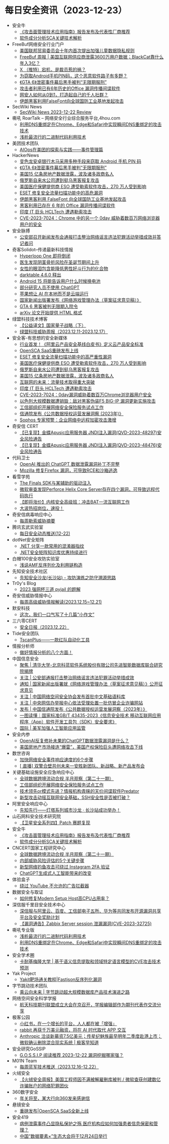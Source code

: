# 每日安全资讯（2023-12-23）

- 安全牛
  - [《攻击面管理技术应用指南》报告发布及代表性厂商推荐](https://www.aqniu.com/industry/101783.html)
  - [软件成分分析SCA关键技术解析](https://www.aqniu.com/industry/101776.html)
- FreeBuf网络安全行业门户
  - [美国联邦贸易委员会十年内首次提出加强儿童数据隐私规则](https://www.freebuf.com/news/387521.html)
  - [FreeBuf 周报 | 美国互联网供应商泄露3600万用户数据；BlackCat靠什么年入3亿？](https://www.freebuf.com/news/387495.html)
  - [X （推特）宕机，是裁员惹的祸？](https://www.freebuf.com/news/387467.html)
  - [为窃取Android手机PIN码，这个恶意软件路子有多野？](https://www.freebuf.com/news/387465.html)
  - [《GTA 6》泄密事件幕后黑手被判“无限期服刑”](https://www.freebuf.com/news/387441.html)
  - [攻击者利用已有6年历史的Office 漏洞传播间谍软件](https://www.freebuf.com/news/387416.html)
  - [网安人如何从0到1，打造起自己的千人社群？](https://www.freebuf.com/articles/people/387405.html)
  - [伊朗黑客利用FalseFont向全球国防工业基地发起攻击](https://www.freebuf.com/news/387399.html)
- SecWiki News
  - [SecWiki News 2023-12-22 Review](http://www.sec-wiki.com/?2023-12-22)
- 嘶吼 RoarTalk – 网络安全行业综合服务平台,4hou.com
  - [利用DNS重绑定在Chrome、Edge和Safari中实现瞬间DNS重绑定的攻击技术](https://www.4hou.com/posts/z4O5)
  - [浅析最流行的二进制代码利用技术](https://www.4hou.com/posts/L1rp)
- 美团技术团队
  - [AIOps在美团的探索与实践——事件管理篇](https://tech.meituan.com/2023/12/22/aiops-based-incident-management.html)
- HackerNews
  - [变色龙安卓银行木马采用多种手段来窃取 Android 手机 PIN 码](https://hackernews.cc/archives/48428)
  - [《GTA 6》泄密事件幕后黑手被判“无限期服刑”](https://hackernews.cc/archives/48425)
  - [美国15 亿条房地产数据泄露，波及诸多政商名人](https://hackernews.cc/archives/48406)
  - [俄罗斯自来水公司遭到挺乌黑客报复攻击](https://hackernews.cc/archives/48403)
  - [美国医疗保健提供商 ESO 遭受勒索软件攻击，270 万人受到影响](https://hackernews.cc/archives/48400)
  - [ESET 修复安全流量扫描功能中的高危漏洞](https://hackernews.cc/archives/48398)
  - [伊朗黑客利用 FalseFont 向全球国防工业基地发起攻击](https://hackernews.cc/archives/48395)
  - [黑客利用已存在 6 年的 Office 漏洞传播间谍软件](https://hackernews.cc/archives/48386)
  - [印度 IT 巨头 HCLTech 遭遇勒索攻击](https://hackernews.cc/archives/48379)
  - [CVE-2023-7024：Chrome 中的另一个 0day 威胁着数百万网络浏览器用户的安全](https://hackernews.cc/archives/48376)
- 安全脉搏
  - [公安部召开新闻发布会通报打击整治网络谣言违法犯罪活动举措成效并答记者问](https://www.secpulse.com/archives/204517.html)
- 奇客Solidot–传递最新科技情报
  - [Hyperloop One 即将倒闭](https://www.solidot.org/story?sid=76958)
  - [医生发现阴茎骨折风险在圣诞节期间上升](https://www.solidot.org/story?sid=76957)
  - [女性的眼泪包含能降低男性好斗行为的化合物](https://www.solidot.org/story?sid=76956)
  - [darktable 4.6.0 释出](https://www.solidot.org/story?sid=76955)
  - [Android 15 将能告诉用户什么时候换电池](https://www.solidot.org/story?sid=76954)
  - [部分研究人员不使用 ChatGPT](https://www.solidot.org/story?sid=76953)
  - [苹果想让 AI 在本地而不是云端运行](https://www.solidot.org/story?sid=76952)
  - [国家新闻出版署发布《网络游戏管理办法（草案征求意见稿）》](https://www.solidot.org/story?sid=76951)
  - [GTA 6 黑客被判无限期入院令](https://www.solidot.org/story?sid=76950)
  - [arXiv 论文开始提供 HTML 格式](https://www.solidot.org/story?sid=76949)
- 绿盟科技技术博客
  - [【公益译文】国家量子战略（下）](https://blog.nsfocus.net/national_quantum_strategy2-0/)
  - [绿盟科技威胁周报（2023.12.11-2023.12.17）](https://blog.nsfocus.net/weeklyreport202351/)
- 安全客-有思想的安全新媒体
  - [行业首发！《阿里云产品安全基线白皮书》定义云产品安全标准](https://www.anquanke.com/post/id/292086)
  - [OpenSCA SaaS重磅发布上线](https://www.anquanke.com/post/id/292117)
  - [ESET 修复安全流量扫描功能中的高严重性漏洞](https://www.anquanke.com/post/id/292112)
  - [美国医疗保健提供商 ESO 遭受勒索软件攻击，270 万人受到影响](https://www.anquanke.com/post/id/292110)
  - [俄罗斯自来水公司遭到挺乌黑客报复攻击](https://www.anquanke.com/post/id/292108)
  - [美国15 亿条房地产数据泄露，波及诸多政商名人](https://www.anquanke.com/post/id/292106)
  - [互联网的未来：流量技术取得重大突破](https://www.anquanke.com/post/id/292103)
  - [印度 IT 巨头 HCLTech 遭遇勒索攻击](https://www.anquanke.com/post/id/292101)
  - [CVE-2023-7024：0day漏洞威胁着数百万Chrome浏览器用户安全](https://www.anquanke.com/post/id/292099)
  - [以色列大规模数据遭销毁：敌对黑客伪装F5 BIG-IP 漏洞更新实施攻击](https://www.anquanke.com/post/id/292097)
  - [工信部组织开展网络安全保险服务试点工作](https://www.anquanke.com/post/id/292093)
  - [信通院发布《公共数据授权运营发展洞察 (2023年)》](https://www.anquanke.com/post/id/292089)
  - [Sophos 专家预警：企业网络中远程加密攻击激增](https://www.anquanke.com/post/id/292087)
- 奇安信 CERT
  - [【已复现】金蝶Apusic应用服务器 JNDI注入漏洞(QVD-2023-48297)安全风险通告](https://mp.weixin.qq.com/s?__biz=MzU5NDgxODU1MQ==&mid=2247500213&idx=1&sn=34cbf50b76eaf1c88c1cc1c02e26a240&chksm=fe79e52dc90e6c3b4ec253ac589ba882c519e238b404f8cc9ea26545b8fc62bad509f1d11a8c&scene=58&subscene=0#rd)
  - [【已复现】金蝶Apusic应用服务器 JNDI注入漏洞(QVD-2023-48476)安全风险通告](https://mp.weixin.qq.com/s?__biz=MzU5NDgxODU1MQ==&mid=2247500213&idx=2&sn=5a18534291526163816cd641a630b375&chksm=fe79e52dc90e6c3b6dca340d6e681c732eccfefa5d69fbe3e1a3ff8fa6850b6a0c6cf102fbdf&scene=58&subscene=0#rd)
- 代码卫士
  - [OpenAI 推出的 ChatGPT 数据泄露漏洞补丁不完整](https://mp.weixin.qq.com/s?__biz=MzI2NTg4OTc5Nw==&mid=2247518467&idx=1&sn=e62b48f443aac09cc258fee8e9f2f03f&chksm=ea94b869dde3317f2f82e352111b9ddd5f046149bd1cf6e3f8ba4457dcf2943c2bee4d51943d&scene=58&subscene=0#rd)
  - [Mozilla 修复Firefox 漏洞，可导致RCE和沙箱逃逸](https://mp.weixin.qq.com/s?__biz=MzI2NTg4OTc5Nw==&mid=2247518467&idx=2&sn=a4b556d25e18fde4859318143fe831f9&chksm=ea94b869dde3317f0c3e37352a2db057bc26f539dfef7de56f39049b1a8ae269888c76c12e48&scene=58&subscene=0#rd)
- 看雪学苑
  - [The Finals SDK与某辅助的驱动注入](https://mp.weixin.qq.com/s?__biz=MjM5NTc2MDYxMw==&mid=2458532489&idx=1&sn=e3679954a4bb0c7eb9958e5a06fec14a&chksm=b18d0a0386fa8315c7d1f9d2ae32c26482459c641dbbd610c881747bc86fc398da8c445214b7&scene=58&subscene=0#rd)
  - [微软审查发现Perforce Helix Core Server存在四个漏洞，可导致远程代码执行](https://mp.weixin.qq.com/s?__biz=MjM5NTc2MDYxMw==&mid=2458532489&idx=2&sn=ced92df8b7472392d4132029ef67a3a2&chksm=b18d0a0386fa831585b654929fb0c7756333f976fec61b01c6e9c2951a0bb168feb6bf9f2bc1&scene=58&subscene=0#rd)
  - [【即将涨价】内核安全高级班：冲击BAT一流互联网工作](https://mp.weixin.qq.com/s?__biz=MjM5NTc2MDYxMw==&mid=2458532489&idx=3&sn=911efb3239c796ae3648bdf2396b7d83&chksm=b18d0a0386fa8315e9323ca0690c2ab0c1fb09c73e371cc515605b54959cca4b30837528bb66&scene=58&subscene=0#rd)
  - [大波热招岗位，速投！](https://mp.weixin.qq.com/s?__biz=MjM5NTc2MDYxMw==&mid=2458532489&idx=4&sn=12de0ae11d119f9ea1647da21bdb8e27&chksm=b18d0a0386fa831568173baffac7ee5f792f7954d7c9c1471ba55a0686a743dda08ea6adb561&scene=58&subscene=0#rd)
- 奇安信病毒响应中心
  - [每周勒索威胁摘要](https://mp.weixin.qq.com/s?__biz=MzI5Mzg5MDM3NQ==&mid=2247493520&idx=1&sn=56626230aef76d911fc4368775187e98&chksm=ec6997b8db1e1eaedae77cdce5cf88106a17efdc48729792b94ffe51ba14c61f98f0e358476c&scene=58&subscene=0#rd)
- 腾讯玄武实验室
  - [每日安全动态推送(12-22)](https://mp.weixin.qq.com/s?__biz=MzA5NDYyNDI0MA==&mid=2651959472&idx=1&sn=db2ed3e4d22868c421e61f34249b66e6&chksm=8baed02fbcd95939e63949ae74419833a01aa1aec4eca7e4e484caa88eb0cf94002b6c631c7a&scene=58&subscene=0#rd)
- dotNet安全矩阵
  - [.NET 分享一款常用的混淆器指纹](https://mp.weixin.qq.com/s?__biz=MzUyOTc3NTQ5MA==&mid=2247489944&idx=1&sn=72d564cce3c6d6e9aa6720450018f069&chksm=fa5ab775cd2d3e63ff765a3ff80b0d0ff5e228167a0e360898a1e91c6a87e7df31c139080ab4&scene=58&subscene=0#rd)
  - [.NET安全矩阵知识库优惠持续进行](https://mp.weixin.qq.com/s?__biz=MzUyOTc3NTQ5MA==&mid=2247489944&idx=2&sn=3e8c427ac2528ea6b305586c5d5b308c&chksm=fa5ab775cd2d3e63d098d6f8bf1e6a693ddd01334538b1dbdf026a15bbc87eacdbdff9968a8c&scene=58&subscene=0#rd)
- 白帽100安全攻防实验室
  - [浅说AMF反序列化及利用链构造](https://mp.weixin.qq.com/s?__biz=MzIxMDYyNTk3Nw==&mid=2247514686&idx=1&sn=f2709765c7f7de74242b1a0b4254a4f1&chksm=97634ee8a014c7fe0cf5b898cb9a0d626fa9f15e14ddcd79530e81067c8d05a642e7d4e66c7f&scene=58&subscene=0#rd)
- 先知安全技术社区
  - [先知安全沙龙(长沙站) - 攻防演练之防守溯源思路](https://xz.aliyun.com/t/13194)
- Tr0y's Blog
  - [2023 强网杯三道 pyjail 的题解](https://www.tr0y.wang/2023/12/22/qwb2023-pyjail/)
- 奇安信威胁情报中心
  - [每周高级威胁情报解读(2023.12.15~12.21)](https://mp.weixin.qq.com/s?__biz=MzI2MDc2MDA4OA==&mid=2247509182&idx=1&sn=5d3d0fecbadcdbb265341892d7d0d198&chksm=ea6653c9dd11dadfb965379b538540e85ef0394203152f3c07aedcdd4dd5fd7e6eaf12075ac3&scene=58&subscene=0#rd)
- 默安科技
  - [这次，我们一口气写了十几篇“小作文”](https://mp.weixin.qq.com/s?__biz=MzIzODQxMjM2NQ==&mid=2247497922&idx=1&sn=2edca2ad1c2601fd5256402eab005693&chksm=e93b0fe0de4c86f6a4482873e72eea494f2f6e0cf91fdc3b3ed6a56dc6afb373d38b4ba2fbda&scene=58&subscene=0#rd)
- 三六零CERT
  - [安全日报（2023.12.22）](https://mp.weixin.qq.com/s?__biz=MzU5MjEzOTM3NA==&mid=2247500357&idx=1&sn=d6e37af6ca4aacac0e441a6cd92e3be1&chksm=fe26c744c9514e525229fa60f1ea10f09177694687a4f0447bc70af1a6aca6d0ca3cdf44c278&scene=58&subscene=0#rd)
- Tide安全团队
  - [TscanPlus——一款红队自动化工具](https://mp.weixin.qq.com/s?__biz=Mzg2NTA4OTI5NA==&mid=2247512632&idx=1&sn=8fb22d0814c7f9929ce59934ac3873e7&chksm=ce5d9059f92a194f30ed7cf6e839b654c649c4a72724619dc8d99dfb2cd08ae07065244b8614&scene=58&subscene=0#rd)
- 情报分析师
  - [做好情报分析的八个方面！](https://mp.weixin.qq.com/s?__biz=MzA3Mjc1MTkwOA==&mid=2650543044&idx=1&sn=03d152df93837f6c43bedfd42b1fa62d&chksm=87113d8fb066b4995b5158a6731a052bf1361b053bcf87cb31f59ab8b8694497d282d3e729c0&scene=58&subscene=0#rd)
- 中国信息安全
  - [聚焦 | 清华大学-北京科蓝软件系统股份有限公司先进智能数据库联合研究院揭牌](https://mp.weixin.qq.com/s?__biz=MzA5MzE5MDAzOA==&mid=2664200613&idx=1&sn=fd5203c9c0b6a0eb21391f41b1785705&chksm=8b597b5cbc2ef24ad8eef4546c27b59da61af620eddfd186c5d18f8991d7efc34a899a37a6f4&scene=58&subscene=0#rd)
  - [关注 | 公安部通报打击整治网络谣言违法犯罪活动举措成效](https://mp.weixin.qq.com/s?__biz=MzA5MzE5MDAzOA==&mid=2664200613&idx=2&sn=e77d214689c0d7a67a7227ccdbf55209&chksm=8b597b5cbc2ef24a91695d54da1ba1623392e3a4a4f3be68e46f3e66cf6717909a8a430f73bd&scene=58&subscene=0#rd)
  - [通知 | 国家新闻出版署就《网络游戏管理办法（草案征求意见稿）》公开征求意见](https://mp.weixin.qq.com/s?__biz=MzA5MzE5MDAzOA==&mid=2664200613&idx=3&sn=ac7003a75d49491d260ca9a8cd9899b2&chksm=8b597b5cbc2ef24a7b8b99faccfc37366a621678064c1ce441aa6427336e906a6e3f5e654c99&scene=58&subscene=0#rd)
  - [关注 | 中国网络空间安全协会发布首批中文基础语料库](https://mp.weixin.qq.com/s?__biz=MzA5MzE5MDAzOA==&mid=2664200613&idx=4&sn=114a7ae2d1a1e8140cee2ab6331dc000&chksm=8b597b5cbc2ef24abeaad4eca5a8b64c3fb966352e3bf2ce41ff3ee81ad121bdb4c9cf0e5fc1&scene=58&subscene=0#rd)
  - [关注 | 中央网信办举报中心依法受理处置一批仿冒企业诈骗网站](https://mp.weixin.qq.com/s?__biz=MzA5MzE5MDAzOA==&mid=2664200613&idx=5&sn=875b263974284e90960c16f33607e4cc&chksm=8b597b5cbc2ef24a94837755fc74fcda107b370a0a2a0ade5b35913986c6bc12137c6ed3593d&scene=58&subscene=0#rd)
  - [发布 | 中国信通院发布《公共数据授权运营发展洞察（2023年）》](https://mp.weixin.qq.com/s?__biz=MzA5MzE5MDAzOA==&mid=2664200613&idx=6&sn=ca85e8f027ad86ec7b2ca1bd3f387aed&chksm=8b597b5cbc2ef24a6b010e3544330aecba2a1b5c27b108ea238e8624bdfb9136a3fa5512dbea&scene=58&subscene=0#rd)
  - [一图读懂｜国家标准GB/T 43435-2023《信息安全技术 移动互联网应用程序（App）软件开发工具包（SDK）安全要求》](https://mp.weixin.qq.com/s?__biz=MzA5MzE5MDAzOA==&mid=2664200613&idx=7&sn=b1d5c4149b10cc4383a56f460ae459ec&chksm=8b597b5cbc2ef24a230128a1a0e7813c5f37a98692bd7f100fd756eba0b8bcf7457f7dc2c5ad&scene=58&subscene=0#rd)
  - [国际 | 美军加强人工智能应用监管](https://mp.weixin.qq.com/s?__biz=MzA5MzE5MDAzOA==&mid=2664200613&idx=8&sn=207526ddb701d3aa34c081e0a0d47544&chksm=8b597b5cbc2ef24a41911234c00e01865a66a00c89fddf785080622104a0985562b197d9abe6&scene=58&subscene=0#rd)
- 安全内参
  - [OpenAI反复修补未果的ChatGPT数据泄露漏洞是什么？](https://mp.weixin.qq.com/s?__biz=MzI4NDY2MDMwMw==&mid=2247510652&idx=1&sn=32aae66d172b998bebb5ec073df3c99c&chksm=ebfaed5cdc8d644abaae2cbe46ad2d437b0b299bf26b7bbe75083eed945f6f0db7e9f2f255e7&scene=58&subscene=0#rd)
  - [美国房地产市场接连“爆雷”，美国产权保险巨头遭网络攻击下线](https://mp.weixin.qq.com/s?__biz=MzI4NDY2MDMwMw==&mid=2247510652&idx=2&sn=c7fee017c88a1fc7ff67cbebbf3a19e8&chksm=ebfaed5cdc8d644a24296edd5383a647bba74448be82c19c9607985c0c5b00f3fa87c7cc615e&scene=58&subscene=0#rd)
- 数世咨询
  - [加快网络安全事件响应速度的6个步骤](https://mp.weixin.qq.com/s?__biz=MzkxNzA3MTgyNg==&mid=2247506494&idx=1&sn=46a6de5a1e28884d6919032a602423d5&chksm=c144a883f63321955a926d4a489e7f4cee2387582f52c1ad5872fcea76f3ad4b905a04a8de9a&scene=58&subscene=0#rd)
  - [[ 直播] 双擎合壁共创未来一安胜新团队、新战略、新产品发布会](https://mp.weixin.qq.com/s?__biz=MzkxNzA3MTgyNg==&mid=2247506494&idx=2&sn=eb3a3e1bbc8ac1df3e0884829d1cde2d&chksm=c144a883f6332195b1066a1cf7d21feb5072855e683d6dbcd42afd1011cf839780eafceecda0&scene=58&subscene=0#rd)
- 关键基础设施安全应急响应中心
  - [全球数据跨境流动合规 半月观察（第二十一期）](https://mp.weixin.qq.com/s?__biz=MzkyMzAwMDEyNg==&mid=2247541366&idx=1&sn=a3d69ed1ab2d00ba6b4cdd1bb5823331&chksm=c1e9ae27f69e2731977bb8e9f30a4da99c98e8135e47aaa4e06a477810033d5965581dfb3d84&scene=58&subscene=0#rd)
  - [工信部组织开展网络安全保险服务试点工作](https://mp.weixin.qq.com/s?__biz=MzkyMzAwMDEyNg==&mid=2247541366&idx=2&sn=239e68d38c051501263055b9f6e12339&chksm=c1e9ae27f69e273191ce5d1d7dc75ee93bff0230251058f09d44c3b3c1dcb43815a4511371cc&scene=58&subscene=0#rd)
  - [技术领先or模式先进？情报机构青睐的天价间谍软件Predator](https://mp.weixin.qq.com/s?__biz=MzkyMzAwMDEyNg==&mid=2247541366&idx=3&sn=0e274c8c13b16fcc42a9a37fc76b8f02&chksm=c1e9ae27f69e2731e145e12643390bb94d2aa3b584edec8e164238be01670cf8e3cb61b398ec&scene=58&subscene=0#rd)
  - [新型攻击动摇互联网安全基础，SSH安全性是否被打破？](https://mp.weixin.qq.com/s?__biz=MzkyMzAwMDEyNg==&mid=2247541366&idx=4&sn=7fa7c4175fdc3601d22ce01851630b9e&chksm=c1e9ae27f69e27315ee4399a9324bac5877bf56796407c56572192da4077380f846f69b65b37&scene=58&subscene=0#rd)
- 阿里安全响应中心
  - [先知先行——灯塔系列城市沙龙 · 长沙站成功举办！](https://mp.weixin.qq.com/s?__biz=MzIxMjEwNTc4NA==&mid=2652993471&idx=1&sn=badc3749d35c50802efde612ccdab95f&chksm=8c9ef8e8bbe971fec5f5d849d834f7a6ddf7efd79927ad3478d6aec0c7df6407abb2dad23584&scene=58&subscene=0#rd)
- 山石网科安全技术研究院
  - [【卫星安全系列四】Patch 赛题复现](https://mp.weixin.qq.com/s?__biz=MzUzMDUxNTE1Mw==&mid=2247503391&idx=1&sn=e25080faa84cc7f999490e8f144e9abe&chksm=fa521ba1cd2592b737f06e014eb573fb2ec049f57a43aad5069aea81c4723271a0239b9478b2&scene=58&subscene=0#rd)
- 安全牛
  - [《攻击面管理技术应用指南》报告发布及代表性厂商推荐](https://mp.weixin.qq.com/s?__biz=MjM5Njc3NjM4MA==&mid=2651127002&idx=1&sn=7db4d82a165d8aa4f55f468c95602dc5&chksm=bd144c098a63c51f8f30b4e2966eb09158e921dc84191764996c8915c9eebacc9879e9e2e666&scene=58&subscene=0#rd)
  - [软件成分分析SCA关键技术解析](https://mp.weixin.qq.com/s?__biz=MjM5Njc3NjM4MA==&mid=2651127002&idx=2&sn=35b6dc1ee0a907e4f4e8d95e8fbf224a&chksm=bd144c098a63c51f15067417e5cd1fd7f720c83665ca352f8f61c5648d725fc2d15b4c14877d&scene=58&subscene=0#rd)
- CNCERT国家工程研究中心
  - [全球数据跨境流动合规 半月观察（第二十一期）](https://mp.weixin.qq.com/s?__biz=MzUzNDYxOTA1NA==&mid=2247541882&idx=1&sn=af97345dd012d4750f7bc8e63832c94e&chksm=fa9392bbcde41badc55e70acf8093ac6621aa1f931d48aa763842d19ed2a1755aa3b2d0bd614&scene=58&subscene=0#rd)
  - [内部威胁风险评估的5个关键步骤](https://mp.weixin.qq.com/s?__biz=MzUzNDYxOTA1NA==&mid=2247541882&idx=2&sn=a97f66b01a26693de883a89d197e7410&chksm=fa9392bbcde41bad314df04e98f3526fd63ddd43a1575eb56058745f2a9c2aff11087f57f306&scene=58&subscene=0#rd)
  - [新型网络钓鱼攻击可绕过 Instagram 2FA 验证](https://mp.weixin.qq.com/s?__biz=MzUzNDYxOTA1NA==&mid=2247541882&idx=3&sn=313b3342b54e3c51ca65c310b587eeef&chksm=fa9392bbcde41bad841e2c583890861ca3df6a46b08d5c388d0ac996c44c474cc382c6c4f223&scene=58&subscene=0#rd)
  - [ChatGPT生成式人工智能带来的改变](https://mp.weixin.qq.com/s?__biz=MzUzNDYxOTA1NA==&mid=2247541882&idx=4&sn=ac96718b2344ec234b05f30eea8036e4&chksm=fa9392bbcde41bad2def428e84baa0fda431ee5e330124a84e13b29e800d9821845d96952d8d&scene=58&subscene=0#rd)
- 体验盒子
  - [绕过 YouTube 不允许的广告拦截器](https://www.uedbox.com/post/69238/)
- 数据安全与取证
  - [如何修复Modern Setup Host高CPU占用率？](https://mp.weixin.qq.com/s?__biz=MzIyNzU0NjIyMg==&mid=2247488143&idx=1&sn=4f20ec96efab7d7fa8d9d07dc498e3c0&chksm=e85ed78edf295e982466e554655f75193e3c8e752b5b5cf1bc268dca11e6f78e44d9b4022a33&scene=58&subscene=0#rd)
- 深信服千里目安全技术中心
  - [深信服与阿里云、百度、工信部电子五所、华为等共同发布开源漏洞共享平台及安全奖励计划](https://mp.weixin.qq.com/s?__biz=Mzg2NjgzNjA5NQ==&mid=2247521812&idx=1&sn=663d48d8de77c1bbbfd1ed8485f2484e&chksm=ce461d04f93194123741c6691e2c2a463dd40133ffe34cab186b4b656e59f63f7269a219ac46&scene=58&subscene=0#rd)
  - [【漏洞通告】Zabbix Server session 泄漏漏洞(CVE-2023-32725)](https://mp.weixin.qq.com/s?__biz=Mzg2NjgzNjA5NQ==&mid=2247521812&idx=2&sn=e979dcd5af726b30e2e8bc0002da6898&chksm=ce461d04f9319412b8d464b0bddf19bb62c343a38538c30320fec6a7e3e693cc910caa57a73b&scene=58&subscene=0#rd)
- 嘶吼专业版
  - [浅析最流行的二进制代码利用技术](https://mp.weixin.qq.com/s?__biz=MzI0MDY1MDU4MQ==&mid=2247572446&idx=1&sn=9aea7f31cf43f14578c2bd9842e8f26e&chksm=e9140be4de6382f2fceec11944d55177433f844519f0523621ed6bfe956c41e0d40d10386bea&scene=58&subscene=0#rd)
  - [利用DNS重绑定在Chrome、Edge和Safari中实现瞬间DNS重绑定的攻击技术](https://mp.weixin.qq.com/s?__biz=MzI0MDY1MDU4MQ==&mid=2247572446&idx=2&sn=b4970f02e52f4bed1498e69123340586&chksm=e9140be4de6382f2a13c34a823c67c176a6f3720788cc2011fe10b4e9a416be441f08fb5803f&scene=58&subscene=0#rd)
- 安全学术圈
  - [卡耐基梅隆大学 | 基于语义信息提取和领域特定语言模型的CVE攻击技术预测](https://mp.weixin.qq.com/s?__biz=MzU5MTM5MTQ2MA==&mid=2247490055&idx=1&sn=c3d9a13d46238b0d136b2c4d234beca2&chksm=fe2ee58cc9596c9ad179ca8c58174cdc398b47fd13d6e1085c2e34901c0aeef4216f6285e1d2&scene=58&subscene=0#rd)
- Yak Project
  - [Yakit靶场通关教程|Fastjson反序列化漏洞](https://mp.weixin.qq.com/s?__biz=Mzk0MTM4NzIxMQ==&mid=2247518463&idx=1&sn=1f8885cc708ede34029f1f90ca685eec&chksm=c2d1f45bf5a67d4d041a1b1de1641392040d6f2c8a8ea9363bad35be428b66ce188305a6143a&scene=58&subscene=0#rd)
- 字节跳动技术团队
  - [乘云向未来 | 字节跳动超大规模数据库产品技术演进之路](https://mp.weixin.qq.com/s?__biz=MzI1MzYzMjE0MQ==&mid=2247505166&idx=1&sn=f9942123aa503a99310830c5e313d452&chksm=e9d31eecdea497fa9db39780948748dc7d5d2945c76ab63dc3962f5bef19706c62b1add279cb&scene=58&subscene=0#rd)
- 网络空间安全科学学报
  - [航天科技期刊联盟成立大会在京召开，学报编辑部作为期刊代表作交流分享](https://mp.weixin.qq.com/s?__biz=MzI0NjU2NDMwNQ==&mid=2247496827&idx=1&sn=de7fc827646bfe18aeab758252db5fb8&chksm=e9bfe0c5dec869d38cadd7c000f4c897e7321a6989adf9047d493302aa9d31cf61a75209e7db&scene=58&subscene=0#rd)
- 极客公园
  - [小红书，在一个增长的平台，人人都在被「增强」](https://mp.weixin.qq.com/s?__biz=MTMwNDMwODQ0MQ==&mid=2653028242&idx=1&sn=55ce0cafaac22cbed6c731c47e275194&chksm=7e54822449230b32c7569b1164b7779cb14c21ccb03b76f91f9e0213a1152e47ac8628751e28&scene=58&subscene=0#rd)
  - [rabbit 再获千万美元融资，将在 AI 时代取代 APP 交互](https://mp.weixin.qq.com/s?__biz=MTMwNDMwODQ0MQ==&mid=2653028242&idx=2&sn=08a4f9b796772b66eaf052224eb3a1b2&chksm=7e54822449230b3275a9f06eebb1f272b9251fe4964d7ff8faf916cc874b5f474755219b74f0&scene=58&subscene=0#rd)
  - [Anthropic 洽谈新募资7.5亿美元；传星纪魅族最早明年二季度赴港上市；微软确认删除混合现实系统 | 极客早知道](https://mp.weixin.qq.com/s?__biz=MTMwNDMwODQ0MQ==&mid=2653028241&idx=1&sn=27cfaf55076fab2fbe0bd862a324a01a&chksm=7e54822749230b313b252f04f9539850b1374978440ea007aca84e365cf8411b3ef95fa10872&scene=58&subscene=0#rd)
- 安全研究GoSSIP
  - [G.O.S.S.I.P 阅读推荐 2023-12-22 漏洞挖掘哪家强？](https://mp.weixin.qq.com/s?__biz=Mzg5ODUxMzg0Ng==&mid=2247497004&idx=1&sn=f14c906fa94ba3b6277e219fa92798d7&chksm=c063dbf5f71452e3f331f982b9deb74e4fb85683f58063f8d040e16b989c751c1515f3d67cb8&scene=58&subscene=0#rd)
- M01N Team
  - [每周蓝军技术推送（2023.12.16-12.22）](https://mp.weixin.qq.com/s?__biz=MzkyMTI0NjA3OA==&mid=2247493039&idx=1&sn=b80de1c039e640c529a3fb897d82eb18&chksm=c18425bef6f3aca825e49dd847891ebcb0bc21525c9e562129c129b3f1d9ef5e8dd68bd52abd&scene=58&subscene=0#rd)
- 火绒安全
  - [【火绒安全周报】美国工程师因不满被解雇删库被判 / 微软查获创建数亿诈骗账户的网络犯罪团伙](https://mp.weixin.qq.com/s?__biz=MzI3NjYzMDM1Mg==&mid=2247517026&idx=1&sn=20db733aa3a876715d661e758567190c&chksm=eb705d5ddc07d44b0f485ef4fff5c8ca9ba69e22e2600b61be295a2cbc80e63f139f07a68652&scene=58&subscene=0#rd)
- 360数字安全
  - [年关将至，某大行向360发来感谢信](https://mp.weixin.qq.com/s?__biz=MzA4MTg0MDQ4Nw==&mid=2247568145&idx=1&sn=a6571973a52233b929229dece546dd26&chksm=9f8d5b19a8fad20fb53707e286a2115973f373f47affa222ce91e42b79e658ae0f546109cd5e&scene=58&subscene=0#rd)
- 悬镜安全
  - [重磅发布|OpenSCA SaaS全新上线](https://mp.weixin.qq.com/s?__biz=MzA3NzE2ODk1Mg==&mid=2647789357&idx=1&sn=7e7299c461dc181e8d955efc72c05dc2&chksm=8770877ab0070e6ca37b7962087cabf6fd94a56da1707e3bc2daee94da33d7aa7fbeeee4759b&scene=58&subscene=0#rd)
- 安全419
  - [病例泄露事件凸显隐私保护之殇 医疗机构应如何加强患者信息保密和管理？](https://mp.weixin.qq.com/s?__biz=MzUyMDQ4OTkyMg==&mid=2247536360&idx=1&sn=fc2ad2f88de358fdd0cbefa909980303&chksm=f9eb9045ce9c19535b4a99eccc312b34aca396d685890a744b343318bcb6ea853160a691e76c&scene=58&subscene=0#rd)
  - [中国“数据要素×”生态大会将于12月24日举行](https://mp.weixin.qq.com/s?__biz=MzUyMDQ4OTkyMg==&mid=2247536360&idx=2&sn=8ee6b061435f008717f955f1793ba8b1&chksm=f9eb9045ce9c19538e9e58b4f40b0387a61ff5903c41a566bf8e2dfbeec358530fda187bbdc0&scene=58&subscene=0#rd)
